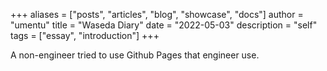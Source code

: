 +++
aliases = ["posts", "articles", "blog", "showcase", "docs"]
author = "umentu"
title = "Waseda Diary"
date = "2022-05-03"
description = "self"
tags = ["essay", "introduction"]
+++

A non-engineer tried to use Github Pages that engineer use.
